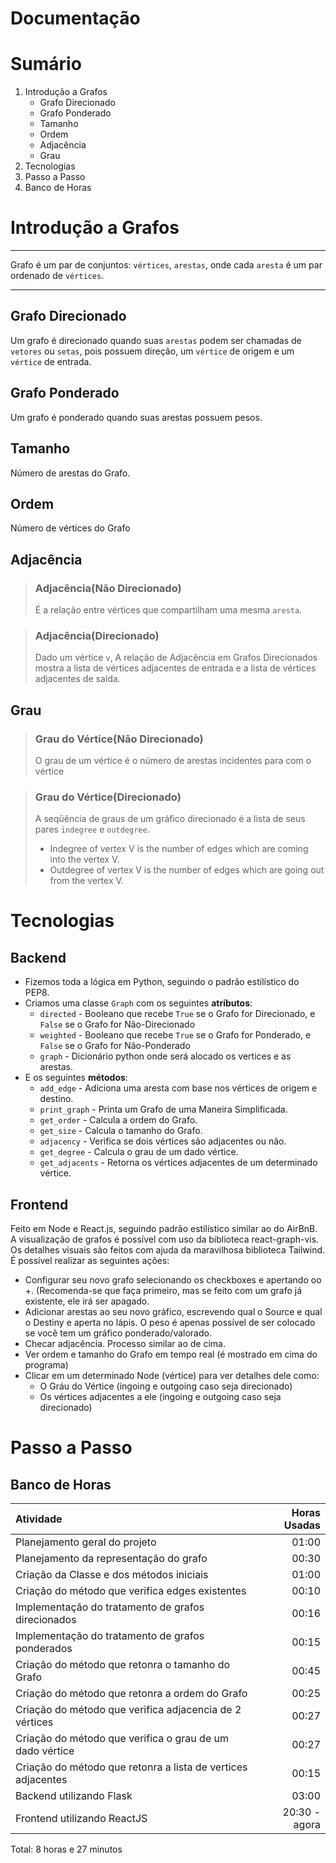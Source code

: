 # Documentação

# Sumário
1. Introdução a Grafos
    -   Grafo Direcionado
    -   Grafo Ponderado
    -   Tamanho
    -   Ordem
    -   Adjacência
    -   Grau
2. Tecnologias
3. Passo a Passo
4. Banco de Horas

# Introdução a Grafos
***
Grafo é um par de conjuntos: `vértices`, `arestas`, onde cada `aresta` é um par ordenado de `vértices`.
***

## Grafo Direcionado
Um grafo é direcionado quando suas `arestas` podem ser chamadas de `vetores` ou `setas`, pois possuem direção, um `vértice` de origem e um `vértice` de entrada.

## Grafo Ponderado
Um grafo é ponderado quando suas arestas possuem pesos.

## Tamanho
Número de arestas do Grafo.

## Ordem
Número de vértices do Grafo

## Adjacência

>### Adjacência(Não Direcionado)
> É a relação entre vértices que compartilham uma mesma `aresta`. 

>### Adjacência(Direcionado)
> Dado um vértice `v`, A relação de Adjacência em Grafos Direcionados mostra a lista de vértices adjacentes de entrada e a lista de vértices adjacentes de saída.

## Grau
>### Grau do Vértice(Não Direcionado)
> O grau de um vértice é o número de arestas incidentes para com o vértice

>### Grau do Vértice(Direcionado)
>A seqüência de graus de um gráfico direcionado é a lista de seus pares `indegree` e `outdegree`.
> - Indegree of vertex V is the number of edges which are coming into the vertex V.
> - Outdegree of vertex V is the number of edges which are going out from the vertex V.

# Tecnologias

## Backend
- Fizemos toda a lógica em Python, seguindo o padrão estilístico do PEP8.
- Criamos uma classe `Graph` com os seguintes **atributos**:
    - `directed` - Booleano que recebe `True` se o Grafo for Direcionado, e `False` se o Grafo for Não-Direcionado
    - `weighted` - Booleano que recebe `True` se o Grafo for Ponderado, e `False` se o Grafo for Não-Ponderado
    - `graph` - Dicionário python onde será alocado os vertices e as arestas.
- E os seguintes **métodos**:
    - `add_edge` - Adiciona uma aresta com base nos vértices de origem e destino.
    - `print_graph` - Printa um Grafo de uma Maneira Simplificada.
    - `get_order` - Calcula a ordem do Grafo.
    - `get_size` -  Calcula o tamanho do Grafo.
    - `adjacency` - Verifica se dois vértices são adjacentes ou não.
    - `get_degree` - Calcula o grau de um dado vértice.
    - `get_adjacents` - Retorna os vértices adjacentes de um determinado vértice.

## Frontend
Feito em Node e React.js, seguindo padrão estilístico similar ao do AirBnB. A visualização de grafos é possível com uso da biblioteca react-graph-vis. Os detalhes visuais são feitos com ajuda da maravilhosa biblioteca Tailwind. É possível realizar as seguintes ações:
- Configurar seu novo grafo selecionando os checkboxes e apertando oo +. (Recomenda-se que faça primeiro, mas se feito com um grafo já existente, ele irá ser apagado.
- Adicionar arestas ao seu novo gráfico, escrevendo qual o Source e qual o Destiny e aperta no lápis. O peso é apenas possível de ser colocado se você tem um gráfico ponderado/valorado.
- Checar adjacência. Processo similar ao de cima.
- Ver ordem e tamanho do Grafo em tempo real (é mostrado em cima do programa)
- Clicar em um determinado Node (vértice) para ver detalhes dele como: 
    - O Gráu do Vértice (ingoing e outgoing caso seja direcionado)
    - Os vértices adjacentes a ele (ingoing e outgoing caso seja direcionado)

# Passo a Passo

## Banco de Horas

|Atividade| Horas Usadas|
|:--|--:|
|Planejamento geral do projeto| 01:00|
|Planejamento da representação do grafo| 00:30|
|Criação da Classe e dos métodos iniciais| 01:00|
|Criação do método que verifica edges existentes| 00:10|
|Implementação do tratamento de grafos direcionados| 00:16|
|Implementação do tratamento de grafos ponderados| 00:15|
|Criação do método que retonra o tamanho do Grafo| 00:45|
|Criação do método que retonra a ordem do Grafo| 00:25|
|Criação do método que verifica adjacencia de 2 vértices| 00:27|
|Criação do método que verifica o grau de um dado vértice| 00:27|
|Criação do método que retonra a lista de vertices adjacentes| 00:15|
|Backend utilizando Flask| 03:00|
|Frontend utilizando ReactJS| 20:30 - agora|

Total: 8 horas e 27 minutos
